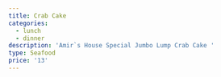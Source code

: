 ```yaml
---
title: Crab Cake
categories:
  - lunch
  - dinner
description: 'Amir`s House Special Jumbo Lump Crab Cake '
type: Seafood
price: '13'
---
```


